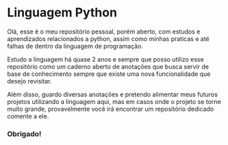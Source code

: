 # Linguagem Python
Olá, esse é o meu repositório pessoal, porém aberto, com estudos e aprendizados relacionados a python, assim como minhas praticas e até falhas de dentro da linguagem de programação.

Estudo a linguagem há quase 2 anos e sempre que posso utilizo esse repositório como um caderno aberto de anotações que busca servir de base de conhecimento sempre que existe uma nova funcionalidade que desejo revisitar.

Além disso, guardo diversas anotações e pretendo alimentar meus futuros projetos utilizando a linguagem aqui, mas em casos onde o projeto se torne muito grande, provavelmente você irá encontrar um repositório dedicado comente a ele.

### Obrigado!
